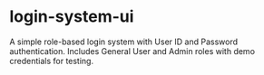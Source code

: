 # login-system-ui
A simple role-based login system with User ID and Password authentication. Includes General User and Admin roles with demo credentials for testing.
